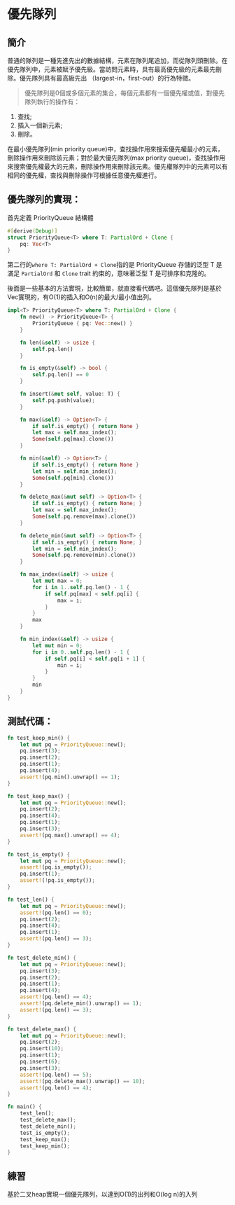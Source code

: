 # 優先隊列

## 簡介
普通的隊列是一種先進先出的數據結構，元素在隊列尾追加，而從隊列頭刪除。在優先隊列中，元素被賦予優先級。當訪問元素時，具有最高優先級的元素最先刪除。優先隊列具有最高級先出 （largest-in，first-out）的行為特徵。

>優先隊列是0個或多個元素的集合，每個元素都有一個優先權或值，對優先隊列執行的操作有：

1. 查找;
2. 插入一個新元素;
3. 刪除。

在最小優先隊列(min priority queue)中，查找操作用來搜索優先權最小的元素，刪除操作用來刪除該元素；對於最大優先隊列(max priority queue)，查找操作用來搜索優先權最大的元素，刪除操作用來刪除該元素。優先權隊列中的元素可以有相同的優先權，查找與刪除操作可根據任意優先權進行。

## 優先隊列的實現：

首先定義 PriorityQueue 結構體

```rust
#[derive(Debug)]
struct PriorityQueue<T> where T: PartialOrd + Clone {
    pq: Vec<T>
}
```

第二行的`where T: PartialOrd + Clone`指的是 PriorityQueue 存儲的泛型 T 是滿足 `PartialOrd` 和 `Clone` trait 約束的，意味著泛型 T 是可排序和克隆的。

後面是一些基本的方法實現，比較簡單，就直接看代碼吧。這個優先隊列是基於Vec實現的，有O(1)的插入和O(n)的最大/最小值出列。

```rust
impl<T> PriorityQueue<T> where T: PartialOrd + Clone {
    fn new() -> PriorityQueue<T> {
        PriorityQueue { pq: Vec::new() }
    }

    fn len(&self) -> usize {
        self.pq.len()
    }

    fn is_empty(&self) -> bool {
        self.pq.len() == 0
    }

    fn insert(&mut self, value: T) {
        self.pq.push(value);
    }

    fn max(&self) -> Option<T> {
        if self.is_empty() { return None }
        let max = self.max_index();
        Some(self.pq[max].clone())
    }

    fn min(&self) -> Option<T> {
        if self.is_empty() { return None }
        let min = self.min_index();
        Some(self.pq[min].clone())
    }

    fn delete_max(&mut self) -> Option<T> {
        if self.is_empty() { return None; }
        let max = self.max_index();
        Some(self.pq.remove(max).clone())
    }

    fn delete_min(&mut self) -> Option<T> {
        if self.is_empty() { return None; }
        let min = self.min_index();
        Some(self.pq.remove(min).clone())
    }

    fn max_index(&self) -> usize {
        let mut max = 0;
        for i in 1..self.pq.len() - 1 {
            if self.pq[max] < self.pq[i] {
                max = i;
            }
        }
        max
    }

    fn min_index(&self) -> usize {
        let mut min = 0;
        for i in 0..self.pq.len() - 1 {
            if self.pq[i] < self.pq[i + 1] {
                min = i;
            }
        }
        min
    }
}
```

## 測試代碼：

```rust
fn test_keep_min() {
    let mut pq = PriorityQueue::new();
    pq.insert(3);
    pq.insert(2);
    pq.insert(1);
    pq.insert(4);
    assert!(pq.min().unwrap() == 1);
}

fn test_keep_max() {
    let mut pq = PriorityQueue::new();
    pq.insert(2);
    pq.insert(4);
    pq.insert(1);
    pq.insert(3);
    assert!(pq.max().unwrap() == 4);
}

fn test_is_empty() {
    let mut pq = PriorityQueue::new();
    assert!(pq.is_empty());
    pq.insert(1);
    assert!(!pq.is_empty());
}

fn test_len() {
    let mut pq = PriorityQueue::new();
    assert!(pq.len() == 0);
    pq.insert(2);
    pq.insert(4);
    pq.insert(1);
    assert!(pq.len() == 3);
}

fn test_delete_min() {
    let mut pq = PriorityQueue::new();
    pq.insert(3);
    pq.insert(2);
    pq.insert(1);
    pq.insert(4);
    assert!(pq.len() == 4);
    assert!(pq.delete_min().unwrap() == 1);
    assert!(pq.len() == 3);
}

fn test_delete_max() {
    let mut pq = PriorityQueue::new();
    pq.insert(2);
    pq.insert(10);
    pq.insert(1);
    pq.insert(6);
    pq.insert(3);
    assert!(pq.len() == 5);
    assert!(pq.delete_max().unwrap() == 10);
    assert!(pq.len() == 4);
}

fn main() {
    test_len();
    test_delete_max();
    test_delete_min();
    test_is_empty();
    test_keep_max();
    test_keep_min();
}
```

## 練習
基於二叉heap實現一個優先隊列，以達到O(1)的出列和O(log n)的入列
